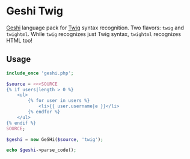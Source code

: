 # Geshi Twig

[Geshi](http://qbnz.com/highlighter/) language pack for [Twig](http://twig.sensiolabs.org/) syntax recognition. Two flavors: `twig` and `twightml`. While `twig` recognizes just Twig syntax, `twightml` recognizes HTML too!

## Usage
```php
include_once 'geshi.php';

$source = <<<SOURCE
{% if users|length > 0 %}
    <ul>
        {% for user in users %}
            <li>{{ user.username|e }}</li>
        {% endfor %}
    </ul>
{% endif %}
SOURCE;

$geshi = new GeSHi($source, 'twig');

echo $geshi->parse_code();
```
